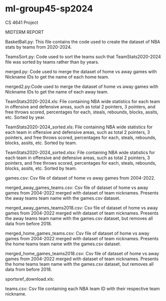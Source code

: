 # ml-group45-sp2024
CS 4641 Project 

MIDTERM REPORT

BasketBall.py: This file contains the code used to create the dataset of NBA stats by teams from 2020-2024.

TeamsSort.py: Code used to sort the teams such that TeamStats2020-2024 file was sorted by teams rather than by years.

merged.py: Code used to merge the dataset of home vs away games with Nickname IDs to get the name of each home team.

merged2.py:Code used to merge the dataset of home vs away games with Nickname IDs to get the name of each away team.

TeamStats2020-2024.xls: File containing NBA wide statistics for each team in offensive and defensive areas, such as total 2 pointers, 3 pointers, and free throws scored, percentages for each, steals, rebounds, blocks, assits, etc. Sorted by year.

TeamStats2020-2024_sorted.xls: File containing NBA wide statistics for each team in offensive and defensive areas, such as total 2 pointers, 3 pointers, and free throws scored, percentages for each, steals, rebounds, blocks, assits, etc. Sorted by team.

TeamStats2020-2024_sorted.xlsx: File containing NBA wide statistics for each team in offensive and defensive areas, such as total 2 pointers, 3 pointers, and free throws scored, percentages for each, steals, rebounds, blocks, assits, etc. Sorted by team.

games.csv: Csv file of dataset of home vs away games from 2004-2022.

merged_away_games_teams.csv: Csv file of dataset of home vs away games from 2004-2022 merged with dataset of team nicknames. Presents the away teams team name with the games.csv dataset.

merged_away_games_teams2018.csv: Csv file of dataset of home vs away games from 2004-2022 merged with dataset of team nicknames. Presents the away teams team name with the games.csv dataset, but removes all data from before 2018.

merged_home_games_teams.csv: Csv file of dataset of home vs away games from 2004-2022 merged with dataset of team nicknames. Presents the home teams team name with the games.csv dataset.

merged_home_games_teams2018.csv: Csv file of dataset of home vs away games from 2004-2022 merged with dataset of team nicknames. Presents the home teams team name with the games.csv dataset, but removes all data from before 2018.

sportsref_download.xls:

teams.csv: Csv file containing each NBA team ID with their respective team nickname.


